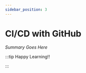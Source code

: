 ```yaml
---
sidebar_position: 3
---
```


# CI/CD with GitHub

_Summary Goes Here_

:::tip Happy Learning!!

<QuestButton text="Go To Quest" link="https://app.stackup.dev/quest_page/cicd-with-github" />

:::

